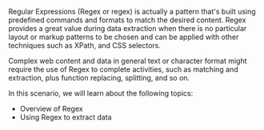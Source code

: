 Regular Expressions (Regex or regex) is actually a pattern that's built using predefined commands and formats to match the desired content. Regex provides a great value during data extraction when there is no particular layout or markup patterns to be chosen and can be applied with other techniques such as XPath, and CSS selectors.

Complex web content and data in general text or character format might require the use of Regex to complete activities, such as matching and extraction, plus function replacing, splitting, and so on.  

In this scenario, we will learn about the following topics:

- Overview of Regex
- Using Regex to extract data